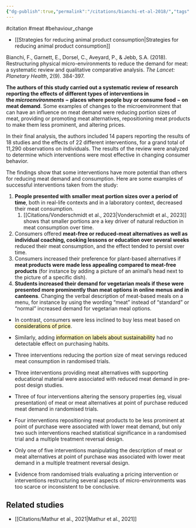 ```yaml
---
{"dg-publish":true,"permalink":"/citations/bianchi-et-al-2018/","tags":["#citation","#meat","#behaviour_change"],"created":"2025-10-23T17:42:45.340+01:00","updated":"2025-10-23T18:06:08.836+01:00"}
---
```


#citation #meat #behaviour_change 

- [[Strategies for reducing animal product consumption\|Strategies for reducing animal product consumption]]

Bianchi, F., Garnett, E., Dorsel, C., Aveyard, P., & Jebb, S.A. (2018). Restructuring physical micro-environments to reduce the demand for meat: a systematic review and qualitative comparative analysis. _The Lancet: Planetary Health_, 2(9). 384-397.

**The authors of this study carried out a systematic review of research reporting the effects of different types of interventions in the _microenvironments_ − places where people buy or consume food − on meat demand**. Some examples of changes to the microenvironment that can have an influence on meat demand were reducing portion sizes of meat, providing or promoting meat alternatives, repositioning meat products to make them less prominent, and altering prices.

In their final analysis, the authors included 14 papers reporting the results of 18 studies and the effects of 22 different interventions, for a grand total of 11,290 observations on individuals. The results of the review were analyzed to determine which interventions were most effective in changing consumer behavior.

The findings show that some interventions have more potential than others for reducing meat demand and consumption. Here are some examples of successful interventions taken from the study:

1. **People presented with smaller meat portion sizes over a period of time**, both in real-life contexts and in a laboratory context, decreased their meat consumption.
	1. [[Citations/Vonderschmidt et al., 2023\|Vonderschmidt et al., 2023]] shows that smaller portions are a key driver of natural reduction in meat consumption over time. 
2. Consumers offered **meat-free or reduced-meat alternatives as well as individual coaching, cooking lessons or education over several weeks** reduced their meat consumption, and the effect tended to persist over time.
3. Consumers increased their preference for plant-based alternatives if **meat products were made less appealing compared to meat-free products** (for instance by adding a picture of an animal’s head next to the picture of a specific dish).
4. **Students increased their demand for vegetarian meals if these were presented more prominently than meat options in online menus and in canteens**. Changing the verbal description of meat-based meals on a menu, for instance by using the wording “meat” instead of “standard” or “normal” increased demand for vegetarian meal options.

- In contrast, consumers were less inclined to buy less meat based on <mark style="background: #FFF3A3A6;">considerations of price</mark>. 
- Similarly, adding <mark style="background: #FFF3A3A6;">information on labels about sustainability</mark> had no detectable effect on purchasing habits.

- Three interventions reducing the portion size of meat servings reduced meat consumption in randomised trials. 
- Three interventions providing meat alternatives with supporting educational material were associated with reduced meat demand in pre-post design studies. 
- Three of four interventions altering the sensory properties (eg, visual presentation) of meat or meat alternatives at point of purchase reduced meat demand in randomised trials. 
- Four interventions repositioning meat products to be less prominent at point of purchase were associated with lower meat demand, but only two such interventions reached statistical significance in a randomised trial and a multiple treatment reversal design. 
- Only one of five interventions manipulating the description of meat or meat alternatives at point of purchase was associated with lower meat demand in a multiple treatment reversal design. 
- Evidence from randomised trials evaluating a pricing intervention or interventions restructuring several aspects of micro-environments was too scarce or inconsistent to be conclusive.

## Related studies
- [[Citations/Mathur et al., 2021\|Mathur et al., 2021]]
